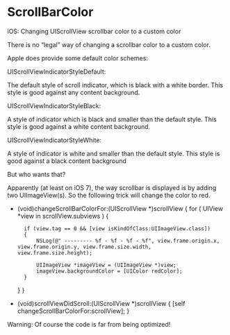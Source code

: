ScrollBarColor
==============

iOS: Changing UIScrollView scrollbar color to a custom color

There is no “legal” way of changing a scrollbar color to a custom color.

Apple does provide some default color schemes:

UIScrollViewIndicatorStyleDefault:

The default style of scroll indicator, which is black with a white border. This style is good against any content background.

UIScrollViewIndicatorStyleBlack:

A style of indicator which is black and smaller than the default style. This style is good against a white content background.

UIScrollViewIndicatorStyleWhite:

A style of indicator is white and smaller than the default style. This style is good against a black content background

But who wants that?

Apparently (at least on iOS 7), the way scrollbar is displayed is by adding two UIImageView(s). So the following trick will change the color to red.

- (void)changeScrollBarColorFor:(UIScrollView *)scrollView
{
    for ( UIView *view in scrollView.subviews ) {

        if (view.tag == 0 && [view isKindOfClass:UIImageView.class])
        {
            NSLog(@" --------- %f - %f - %f - %f", view.frame.origin.x, view.frame.origin.y, view.frame.size.width, view.frame.size.height);

            UIImageView *imageView = (UIImageView *)view;
            imageView.backgroundColor = [UIColor redColor];
        }
    }
}

- (void)scrollViewDidScroll:(UIScrollView *)scrollView
{
    [self changeScrollBarColorFor:scrollView];
}

Warning: Of course the code is far from being optimized!

